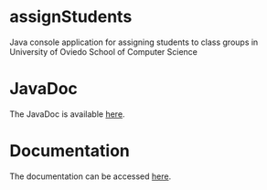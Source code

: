 # assignStudents
Java console application for assigning students to class groups in University of Oviedo School of Computer Science

# JavaDoc

The JavaDoc is available [here](https://gdelacruzfdez.github.io/assignStudents/).

# Documentation

The documentation can be accessed [here](https://unioviedo-my.sharepoint.com/:b:/g/personal/uo244583_uniovi_es/EZD84l506D5CqNSB0Buxw2UBQhilOZ0soL2HPznKOQRcWw?e=bWdDvW).

